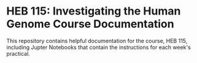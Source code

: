 # HEB 115: Investigating the Human Genome Course Documentation

This repository contains helpful documentation for the course, HEB 115, including Jupter Notebooks that contain the instructions for each week's practical.
